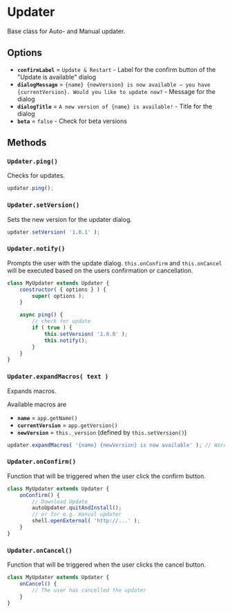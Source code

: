 # Updater

Base class for Auto- and Manual updater.

## Options

- **`confirmLabel`** = `Update & Restart` - Label for the confirm button of the "Update is available" dialog
- **`dialogMessage`** = `{name} {newVersion} is now available — you have {currentVersion}. Would you like to update now?` - Message for the dialog
- **`dialogTitle`** = `A new version of {name} is available!` - Title for the dialog
- **`beta`** = `false` - Check for beta versions

## Methods

### `Updater.ping()`

Checks for updates.

```js
updater.ping();
```

### `Updater.setVersion()`

Sets the new version for the updater dialog.

```js
updater.setVersion( '1.0.1' );
```

### `Updater.notify()`

Prompts the user with the update dialog.
`this.onConfirm` and `this.onCancel` will be executed based on the users confirmation or cancellation.

```js
class MyUpdater extends Updater {
	constructor( { options } ) {
		super( options );
	}

	async ping() {
		// check for update
		if ( true ) {
			this.setVersion( '1.0.0' );
			this.notify();
		}
	}
}
```

### `Updater.expandMacros( text )`

Expands macros.

Available macros are

- **`name`** = `app.getName()`
- **`currentVersion`** = `app.getVersion()`
- **`newVersion`** = `this._version` (defined by `this.setVersion()`)

```js
updater.expandMacros( '{name} {newVersion} is now available' ); // WordPress.com 1.0.1 is now available
```

### `Updater.onConfirm()`

Function that will be triggered when the user click the confirm button.

```js
class MyUpdater extends Updater {
	onConfirm() {
		// Download Update
		autoUpdater.quitAndInstall();
		// or for e.g. manual updater
		shell.openExternal( 'http://...' );
	}
}
```

### `Updater.onCancel()`

Function that will be triggered when the user clicks the cancel button.

```js
class MyUpdater extends Updater {
	onCancel() {
		// The user has cancelled the updater
	}
}
```
